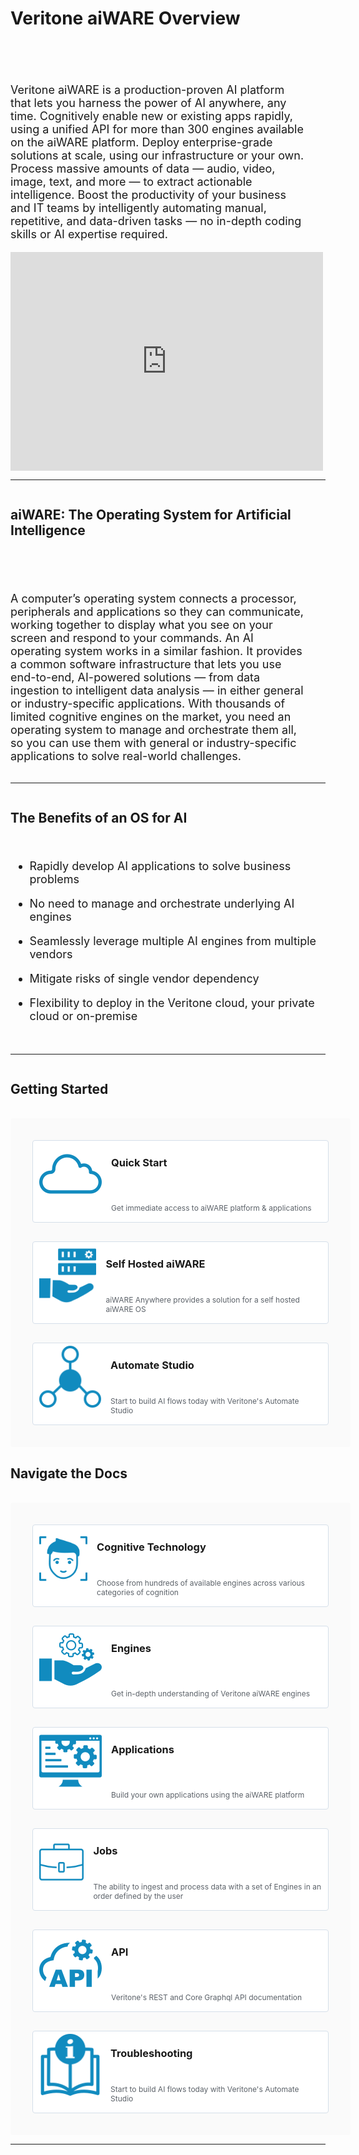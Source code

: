 <!-- markdownlint-disable no-inline-html no-trailing-spaces blanks-around-headings heading-increment no-multiple-blanks-->


<style>
     p, ul, ol, li { font-size: 18px !important;}
     
     .container{
        /* padding-right: 50px; */
        display: flex;
        flex-direction: column;
    }
    .section{
        display: flex;
        justify-content: center;
        /* align-items: center; */
        flex-direction: row;
        flex-wrap: wrap;
        width: 100%;
    }
    .image-or-video{
        display: flex;
        justify-content: center;
        align-items: center;
        min-width: 500px;
        height: 350px;
        background: #FAFAFA;

    }
    .card{
        display: flex;
        margin: 15px;
        /* justify-content: space-between; */
        min-width: 333px;
        border: 0.5px solid #D5DFE9;
        background: #FFFFFF;
        padding: 10px;
        height: 110px;
        border-radius: 4px;
        text-decoration: none;
        flex: 3;
    }
    .card:hover{
        background: #F9FCFF;
        border: 0.5px solid #118BBF;
        box-shadow: 0px 0px 10px rgba(0, 0, 0, 0.15);
        cursor: pointer;
    }
    .icon{
        display: flex;
        justify-content: center;
        align-items: center;
        min-width: 60px;
        height: 90px;
    }
    .card-content h3{
        padding: 0;
        margin: 0;
    }
    .card-content div{
        color: #5C6269;
        font-size: 12px;
    }
    .card-content{
        display: flex;
        flex-direction: column;
        height: 90px;
        justify-content: space-between;
        padding: 15px 0px 25px 15px;
    }
    .card-container{
        align-items: center;
        background: #FAFAFA;
        padding: 20px;
        border-radius: 4px;
    }
    .info-text{
        padding-right:30px; 
        padding-top:50px; 
        flex: 6; 
        min-width: 400px
    }
</style>

<div class="container">

# Veritone aiWARE Overview

<div class="section">
<p class="info-text">
Veritone aiWARE is a production-proven AI platform that lets you harness the power of AI anywhere, any time. Cognitively enable new or existing apps rapidly, using a unified API for more than 300 engines available on the aiWARE platform. Deploy enterprise-grade solutions at scale, using our infrastructure or your own. Process massive amounts of data — audio, video, image, text, and more — to extract actionable intelligence. Boost the productivity of your business and IT teams by intelligently automating manual, repetitive, and data-driven tasks — no in-depth coding skills or AI expertise required.
</p>

<div style="width: 500px; height: 350px; flex: 6;" display:inline><iframe style="border: none; width:500px; height:350px" src="https://player.vimeo.com/video/548657409?color=ff9933&title=0&byline=0&portrait=0" allow="autoplay; fullscreen" allowfullscreen></iframe></div><script src="https://player.vimeo.com/api/player.js"></script>

</div>

<hr>

## aiWARE: The Operating System for Artificial Intelligence 

<div class="section">

<!-- <div style="min-height:350px; min-width:500px">
![aiWare_OS](aiware_OS.svg)
</div> -->

<p  class="info-text">
A computer’s operating system connects a processor, peripherals and applications so they can communicate, working together to display what you see on your screen and respond to your commands. An AI operating system works in a similar fashion. It provides a common software infrastructure that lets you use end-to-end, AI-powered solutions — from data ingestion to intelligent data analysis — in either general or industry-specific applications. With thousands of limited cognitive engines on the market, you need an operating system to manage and orchestrate them all, so you can use them with general or industry-specific applications to solve real-world challenges.
</p>
</div>
<hr>

## The Benefits of an OS for AI 

* Rapidly develop AI applications to solve business problems

* No need to manage and orchestrate underlying AI engines

* Seamlessly leverage multiple AI engines from multiple vendors

* Mitigate risks of single vendor dependency

* Flexibility to deploy in the Veritone cloud, your private cloud or on-premise

<hr>

## Getting Started 

<br>
<div class="section card-container">

<!-- getting started-->
<a class="card" href="/#/getting-started/quickstart/">
<div class="icon">

![cloud](./icons/cloud.svg)
</div>
<div class="card-content">
<h3>Quick Start</h3>
<div>
    Get immediate access to aiWARE platform & applications
</div>
</div>
</a>

<!-- self hosted aiware -->
<a class="card" href="/#/aiware/install/installation-guide-overview">
<div class="icon">

![self-hosted](./icons/self-hosted.svg)
</div>
<div class="card-content">
<h3>Self Hosted aiWARE</h3>
<div>
    aiWARE Anywhere provides a solution for a self hosted aiWARE OS
</div>
</div>
</a>

<!-- automate studio -->
<a class="card" href="/#/automate-studio/">
<div class="icon">

![automate](./icons/automate.svg)
</div>
<div class="card-content">
<h3>Automate Studio</h3>
<div>
    Start to build AI flows today with Veritone's Automate Studio
</div>
</div>
</a>

</div>

## Navigate the Docs 

<br>
<div class="section card-container">

<!-- cognitive technology -->
<a class="card" href="/#/cognitive-technology/">
<div class="icon">

![cognition](./icons/cognition.svg)
</div>
<div class="card-content">
<h3>Cognitive Technology</h3>
<div>
    Choose from hundreds of available engines across various categories of cognition
</div>
</div>
</a>

<!-- Engines -->
<a class="card" href="/#/aiware/aiWARE-in-depth/engines">
<div class="icon">

![engines](./icons/engine.svg)
</div>
<div class="card-content">
<h3>Engines</h3>
<div>
    Get in-depth understanding of Veritone aiWARE engines
</div>
</div>
</a>

<!-- applications -->
<a class="card" href="/#/developer/applications/">
<div class="icon">

![applications](./icons/applications.svg)
</div>
<div class="card-content">
<h3>Applications</h3>
<div>
    Build your own applications using the aiWARE platform
</div>
</div>
</a>

<!-- Jobs -->
<a class="card" href="/#/aiware/aiWARE-in-depth/job-processing">
<div class="icon">

![jobs](./icons/jobs.svg)
</div>
<div class="card-content">
<h3>Jobs</h3>
<div>
    The ability to ingest and process data with a set of Engines in an order defined by the user
</div>
</div>
</a>

<!-- api -->

<a class="card" href="/#/apis/using-graphql">
<div class="icon">

![api](./icons/api.svg)
</div>
<div class="card-content">
<h3>API</h3>
<div>
    Veritone's REST and Core Graphql API documentation
</div>
</div>
</a>

<!-- troubleshooting -->
<a class="card" href="/#/aiware/troubleshooting/">
<div class="icon">

![troubleshooting](./icons/troubleshooting.svg)
</div>
<div class="card-content">
<h3>Troubleshooting</h3>
<div>
    Start to build AI flows today with Veritone's Automate Studio
</div>
</div>
</a>


</div>

<hr>




